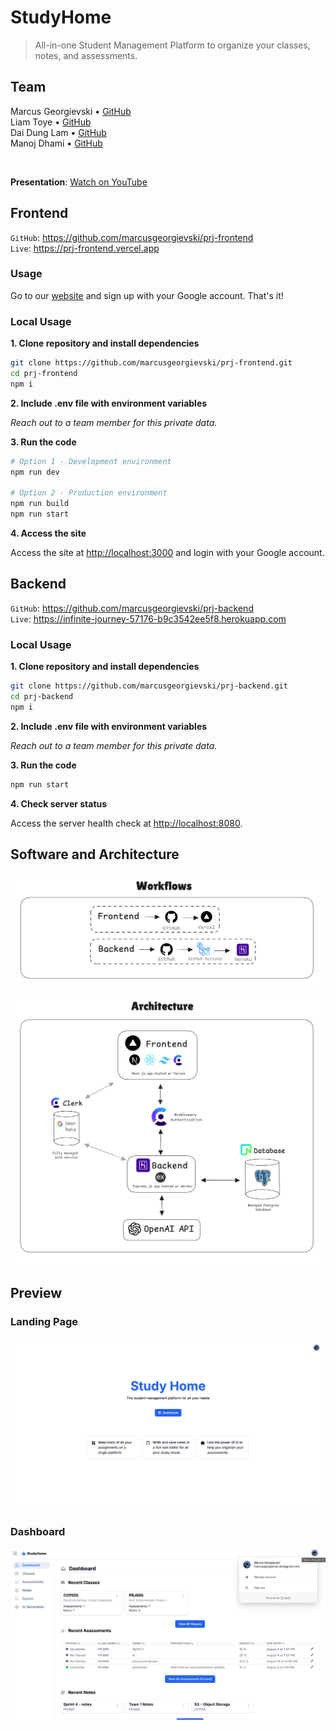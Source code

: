 # StudyHome

> All-in-one Student Management Platform to organize your classes, notes, and assessments.

## Team

Marcus Georgievski • [GitHub](https://github.com/marcusgeorgievski) \
Liam Toye • [GitHub](https://github.com/lctoye) \
Dai Dung Lam • [GitHub](https://github.com/NoneNeko) \
Manoj Dhami • [GitHub](https://github.com/Dmanoj07)

<br/>

**Presentation**: [Watch on YouTube](https://youtu.be/Oj-fDkaS6Os)

## Frontend

`GitHub`: https://github.com/marcusgeorgievski/prj-frontend \
`Live`: https://prj-frontend.vercel.app

### Usage

Go to our [website](https://prj-frontend.vercel.app) and sign up with your Google account. That's it!

### Local Usage

**1. Clone repository and install dependencies**

```bash
git clone https://github.com/marcusgeorgievski/prj-frontend.git
cd prj-frontend
npm i
```

**2. Include .env file with environment variables**

*Reach out to a team member for this private data.*

**3. Run the code**

```bash
# Option 1 - Development environment
npm run dev

# Option 2 - Production environment
npm run build
npm run start
```

**4. Access the site**

Access the site at [http://localhost:3000](http://localhost:3000) and login with your Google account.


## Backend

`GitHub`: https://github.com/marcusgeorgievski/prj-backend \
`Live`: https://infinite-journey-57176-b9c3542ee5f8.herokuapp.com

### Local Usage

**1. Clone repository and install dependencies**

```bash
git clone https://github.com/marcusgeorgievski/prj-backend.git
cd prj-backend
npm i
```

**2. Include .env file with environment variables**

*Reach out to a team member for this private data.*

**3. Run the code**

```bash
npm run start
```

**4. Check server status**

Access the server health check at [http://localhost:8080](http://localhost:8080).


## Software and Architecture

![Workflow](/assets/work.png)
![Architecture Diagram](/assets/arch.png)


## Preview

### Landing Page

![Landing Page](/assets/landing.png)

### Dashboard

![Dashboard Page](/assets/dashboard.png)
